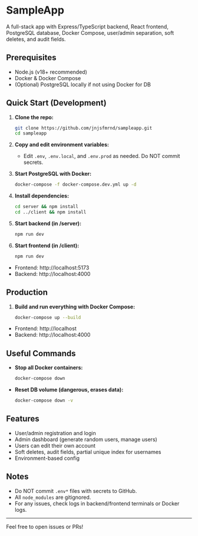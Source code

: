 # SampleApp

A full-stack app with Express/TypeScript backend, React frontend, PostgreSQL database, Docker Compose, user/admin separation, soft deletes, and audit fields.

## Prerequisites
- Node.js (v18+ recommended)
- Docker & Docker Compose
- (Optional) PostgreSQL locally if not using Docker for DB

## Quick Start (Development)

1. **Clone the repo:**
   ```sh
   git clone https://github.com/jnjsfmrnd/sampleapp.git
   cd sampleapp
   ```

2. **Copy and edit environment variables:**
   - Edit `.env`, `.env.local`, and `.env.prod` as needed. Do NOT commit secrets.

3. **Start PostgreSQL with Docker:**
   ```sh
   docker-compose -f docker-compose.dev.yml up -d
   ```

4. **Install dependencies:**
   ```sh
   cd server && npm install
   cd ../client && npm install
   ```

5. **Start backend (in /server):**
   ```sh
   npm run dev
   ```

6. **Start frontend (in /client):**
   ```sh
   npm run dev
   ```

- Frontend: http://localhost:5173
- Backend: http://localhost:4000

## Production

1. **Build and run everything with Docker Compose:**
   ```sh
   docker-compose up --build
   ```
- Frontend: http://localhost
- Backend: http://localhost:4000

## Useful Commands

- **Stop all Docker containers:**
  ```sh
  docker-compose down
  ```
- **Reset DB volume (dangerous, erases data):**
  ```sh
  docker-compose down -v
  ```

## Features
- User/admin registration and login
- Admin dashboard (generate random users, manage users)
- Users can edit their own account
- Soft deletes, audit fields, partial unique index for usernames
- Environment-based config

## Notes
- Do NOT commit `.env*` files with secrets to GitHub.
- All `node_modules` are gitignored.
- For any issues, check logs in backend/frontend terminals or Docker logs.

---

Feel free to open issues or PRs!
